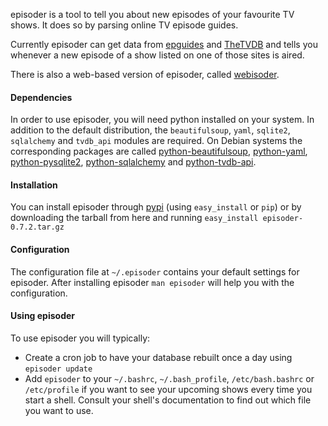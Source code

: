 episoder is a tool to tell you about new episodes of your favourite TV shows. It does so by parsing online TV episode guides.

Currently episoder can get data from [epguides](http://www.epguides.com/) and [TheTVDB](http://www.epguides.com/) and tells you whenever a new episode of a show listed on one of those sites is aired.

There is also a web-based version of episoder, called [webisoder](http://code.ott.net/projects/webisoder).

#### Dependencies
In order to use episoder, you will need python installed on your system. In addition to the default distribution, the `beautifulsoup`, `yaml`, `sqlite2`, `sqlalchemy` and `tvdb_api` modules are required. On Debian systems the corresponding packages are called [python-beautifulsoup](http://packages.debian.org/python-beautifulsoup), [python-yaml](http://packages.debian.org/python-yaml), [python-pysqlite2](http://packages.debian.org/python-pysqlite2), [python-sqlalchemy](http://packages.debian.org/python-sqlalchemy) and [python-tvdb-api](http://packages.debian.org/python-tvdb-api).

#### Installation

You can install episoder through [pypi](https://pypi.python.org/pypi/episoder) (using `easy_install` or `pip`) or by
downloading the tarball from here and running `easy_install episoder-0.7.2.tar.gz`

#### Configuration

The configuration file at `~/.episoder` contains your default settings for episoder. After installing episoder
`man episoder` will help you with the configuration.

#### Using episoder

To use episoder you will typically:

* Create a cron job to have your database rebuilt once a day using `episoder update`
* Add `episoder` to your `~/.bashrc`, `~/.bash_profile`, `/etc/bash.bashrc` or `/etc/profile` if you want to see
your upcoming shows every time you start a shell. Consult your shell's documentation to find out which file you
want to use.
